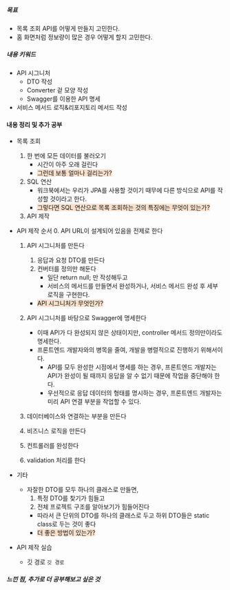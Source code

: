 ##### 목표
* 목록 조회 API를 어떻게 만들지 고민한다.
* 홈 화면처럼 정보량이 많은 경우 어떻게 할지 고민한다.

##### 내용 키워드
* API 시그니처
	* DTO 작성
	* Converter 겉 모양 작성
	* Swagger를 이용한 API 명세
* 서비스 메서드 로직&리포지토리 메서드 작성

#### 내용 정리 및 추가 공부
* 목록 조회
	1. 한 번에 모든 데이터를 불러오기
		* 시간이 아주 오래 걸린다 
		* <span style="background:rgba(240, 107, 5, 0.2)">그런데 보통 얼마나 걸리는가?</span>
	2. SQL 연산
		* 워크북에서는 우리가 JPA를 사용할 것이기 때무에 다른 방식으로 API를 작성할 것이라고 한다.
		* <span style="background:rgba(240, 107, 5, 0.2)">그렇다면 SQL 연산으로 목록 조회하는 것의 특징에는 무엇이 있는가?</span>
	3. API 제작 

* API 제작 순서
	0. API URL이 설계되어 있음을 전제로 한다
		
	1. API 시그니처를 만든다
		1. 응답과 요청 DTO를 만든다
		2. 컨버터를 정의만 해둔다
			* 일단 return null; 만 작성해두고
			* 서비스의 메서드를 만들면서 완성하거나, 서비스 메서드 완성 후 세부 로직을 구현한다.
		* <span style="background:rgba(240, 107, 5, 0.2)">API 시그니처가 무엇인가?</span>
		
	2. API 시그니처를 바탕으로 Swagger에 명세한다
		* 이때 API가 다 완성되지 않은 상태이지만, controller 메서드 정의만이라도 명세한다.
		* 프론트엔드 개발자와의 병목을 줄여, 개발을 병렬적으로 진행하기 위해서이다.
			* API를 모두 완성한 시점에서 명세를 하는 경우, 프론트엔드 개발자는 API가 완성이 될 때까지 응답을 알 수 없기 때문에 작업을 중단해야 한다.
			* 우선적으로 응답 데이터의 형태를 명시하는 경우, 프론트엔드 개발자는 미리 API 연결 부분을 작업할 수 있다.
	1. 데이터베이스와 연결하는 부분을 만든다
	2. 비즈니스 로직을 만든다
	3. 컨트롤러를 완성한다
	4. validation 처리를 한다

* 기타
	* 자잘한 DTO를 모두 하나의 클래스로 만들면,
		1. 특정 DTO를 찾기가 힘들고
		2. 전체 프로젝트 구조를 알아보기가 힘들어진다
		* 따라서 큰 단위의 DTO를 하나의 클래스로 두고 하위 DTO들은 static class로 두는 것이 좋다
		* <span style="background:rgba(240, 107, 5, 0.2)">더 좋은 방법이 있는가?</span>

* API 제작 실습
	* 깃 경로
		`깃 경로`
##### 느낀 점, 추가로 더 공부해보고 싶은 것

